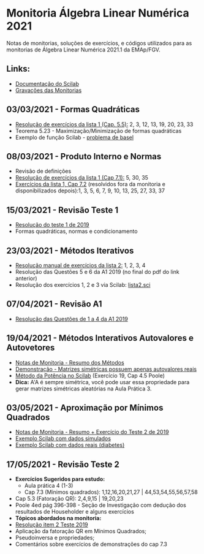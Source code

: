 # Monitoria Álgebra Linear Numérica 2021
Notas de monitorias, soluções de exercícios, e códigos utilizados para as monitorias de Álgebra Linear Numérica 2021.1 da EMAp/FGV.

## Links:

- [Documentação do Scilab](https://help.scilab.org/)
- [Gravações das Monitorias](https://gvmail-my.sharepoint.com/:f:/g/personal/b39398_fgv_edu_br/ErjNX5058o9EqIr1cphl3qwBeZYeQylI0atNkrMJR3-aBA)

## 03/03/2021 - Formas Quadráticas
- [Resolução de exercícios da lista 1 (Cap. 5.5):](https://github.com/reneroliveira/Monitoria-ALN-2021/blob/main/notas/Notas%202021-03-03.pdf) 2, 3, 12, 13, 19, 20, 23, 33
- Teorema 5.23 - Maximização/Minimização de formas quadráticas
- Exemplo de função Scilab - [problema de basel](https://github.com/reneroliveira/Monitoria-ALN-2021/blob/main/c%C3%B3digos/basel_problem.sce)

## 08/03/2021 - Produto Interno e Normas
- Revisão de definições
- [Resolução de exercícios da lista 1 (Cap 7.1):](https://github.com/reneroliveira/Monitoria-ALN-2021/blob/main/notas/Notas%202021-03-08.pdf) 5, 30, 35
- [Exercícios da lista 1, Cap 7.2](https://github.com/reneroliveira/Monitoria-ALN-2021/blob/main/listas/Lista%201%20-%20cap%207.2.pdf) (resolvidos fora da monitoria e disponibilizados depois):1, 3, 5, 6, 7, 9, 10, 13, 25, 27, 33, 37

## 15/03/2021 - Revisão Teste 1
- [Resolução do teste 1 de 2019](https://github.com/reneroliveira/Monitoria-ALN-2021/blob/main/notas/Notas%202021-03-15.pdf)
- Formas quadráticas, normas e condicionamento

## 23/03/2021 - Métodos Iterativos
- [Resolução manual de exercícios da lista 2:](https://github.com/reneroliveira/Monitoria-ALN-2021/blob/main/listas/Lista%202%20-%20M%C3%A9todos%20Iterativos.pdf) 1, 2, 3, 4
- Resolução das Questões 5 e 6 da A1 2019 (no final do pdf do link anterior)
- Resolução dos exercícios 1, 2 e 3 via Scilab: [lista2.sci](https://github.com/reneroliveira/Monitoria-ALN-2021/blob/main/c%C3%B3digos/lista2.sci)

## 07/04/2021 - Revisão A1
- [Resolução das Questões de 1 a 4 da A1 2019](https://github.com/reneroliveira/Monitoria-ALN-2021/blob/main/notas/Notas%202021-04-07.pdf)

## 19/04/2021 - Métodos Interativos Autovalores e Autovetores
- [Notas de Monitoria - Resumo dos Métodos](https://github.com/reneroliveira/Monitoria-ALN-2021/blob/main/notas/Notas%202021-04-19.pdf)
- [Demonstração - Matrizes simétricas possuem apenas autovalores reais](http://pi.math.cornell.edu/%7Ejerison/math2940/real-eigenvalues.pdf)
- [Método da Potência no Scilab](https://github.com/reneroliveira/Monitoria-ALN-2021/blob/main/c%C3%B3digos/exercicio19.sci) (Exercício 19, Cap 4.5 Poole)
- **Dica:** A'A é sempre simétrica, você pode usar essa propriedade para gerar matrizes simétricas aleatórias na Aula Prática 3.

## 03/05/2021 - Aproximação por Mínimos Quadrados
- [Notas de Monitoria - Resumo + Exercício do Teste 2 de 2019](https://github.com/reneroliveira/Monitoria-ALN-2021/blob/main/notas/Notas%202021-05-03.pdf)
- [Exemplo Scilab com dados simulados](https://github.com/reneroliveira/Monitoria-ALN-2021/blob/main/c%C3%B3digos/minimos_quadrados_exemplo.sci)
- [Exemplo Scilab com dados reais (diabetes)](https://github.com/reneroliveira/Monitoria-ALN-2021/blob/main/c%C3%B3digos/minimos_quadrados_diabetes.sci)

## 17/05/2021 - Revisão Teste 2
- **Exercícios Sugeridos para estudo:**
  - Aula prática 4 (1-3) 
  - Cap 7.3 (Mínimos quadrados): 1,12,16,20,21,27 | 44,53,54,55,56,57,58
- Cap 5.3 (Fatoração QR): 2,4,9,15 | 19,20,23
- Poole 4ed pág 396-398 - Seção de Investigação com dedução dos resultados de Householder e alguns exercícios
- **Tópicos abordados na monitoria:**
- [Resolução item 2 Teste 2019](https://github.com/reneroliveira/Monitoria-ALN-2021/blob/main/notas/Notas%202021-05-17%20Teste%202%202019.pdf)
- Aplicação da fatoração QR em Mínimos Quadrados;
- Pseudoinversa e propriedades;
- Comentários sobre exercícios de demonstrações do cap 7.3

